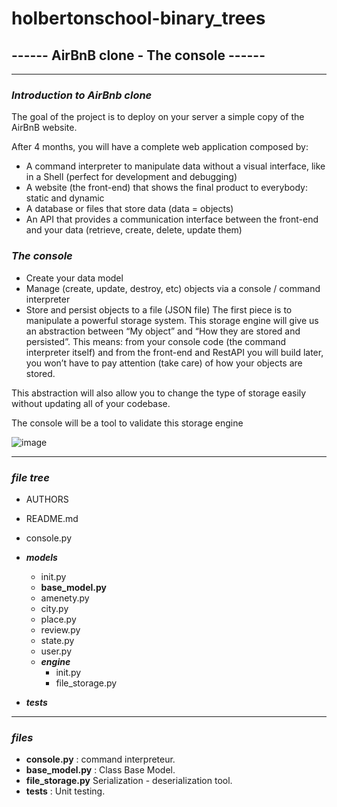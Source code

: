 
# holbertonschool-binary_trees
## ------ AirBnB clone - The console ------

*****

### ***Introduction to AirBnb clone***
The goal of the project is to deploy on your server a simple copy of the AirBnB website.

After 4 months, you will have a complete web application composed by:

- A command interpreter to manipulate data without a visual interface, like in a Shell (perfect for development and debugging)
-  A website (the front-end) that shows the final product to everybody: static and dynamic
- A database or files that store data (data = objects)
- An API that provides a communication interface between the front-end and your data (retrieve, create, delete, update them)
### ***The console***
- Create your data model
- Manage (create, update, destroy, etc) objects via a console / command interpreter
- Store and persist objects to a file (JSON file)
The first piece is to manipulate a powerful storage system. This storage engine will give us an abstraction between “My object” and “How they are stored and persisted”. This means: from your console code (the command interpreter itself) and from the front-end and RestAPI you will build later, you won’t have to pay attention (take care) of how your objects are stored.

This abstraction will also allow you to change the type of storage easily without updating all of your codebase.

The console will be a tool to validate this storage engine

![image](https://user-images.githubusercontent.com/113857342/220392841-0292dfc2-8bf7-4355-8e21-48f1afc1fdc0.png)

*****

### ***file tree***

- AUTHORS
- README.md
- console.py

- ***models***
    - init.py
    - **base_model.py**
    - amenety.py
    - city.py
    - place.py
    - review.py
    - state.py
    - user.py
    - ***engine***
        - init.py
        - file_storage.py

- ***tests***

*****

### ***files***

- **console.py** : command interpreteur.
- **base_model.py** : Class Base Model.
- **file_storage.py** Serialization - deserialization tool.
- **tests** : Unit testing.
